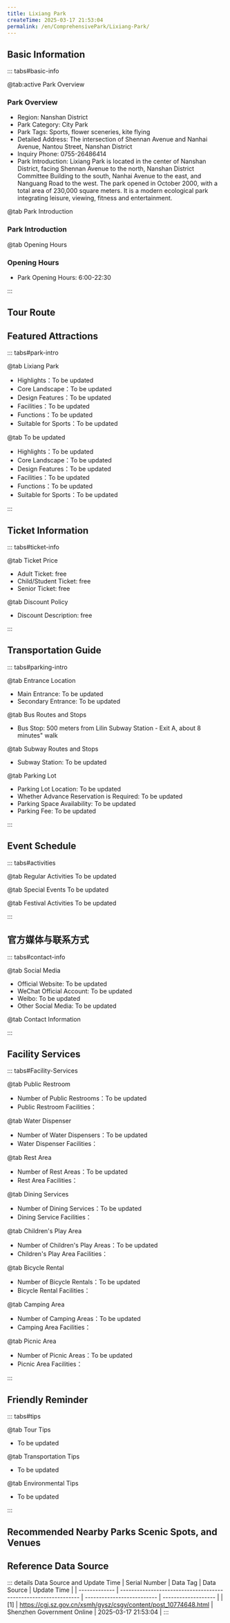 ```yaml
---
title: Lixiang Park
createTime: 2025-03-17 21:53:04
permalink: /en/ComprehensivePark/Lixiang-Park/
---
```



<script setup>
import ImageSwiper from '/.vuepress/theme/components/ImageSwiper.vue'
// 轮播图数据
const swiperItems = [
    {
                link: 'https://cgj.sz.gov.cn/img/4/4005/4005682/10774648.jpg',
                title: 'Lixiang Park',
                description: '',
                author: 'Shenzhen Government Online',
                date: '2025/03/17'
                },
  {
                link: 'https://cgj.sz.gov.cn/img/4/4005/4005682/10774648.jpg',
                title: 'Lixiang Park',
                description: '',
                author: 'Shenzhen Government Online',
                date: '2025/03/17'
                }
]
// 配置项
const swiperConfig = {
  height: 500,
  showInfo: true
}
</script>
<!-- 轮播图组件 -->
<ImageSwiper :items="swiperItems" :config="swiperConfig" />



## Basic Information

::: tabs#basic-info

@tab:active Park Overview
### Park Overview
- Region: Nanshan District
- Park Category: City Park
- Park Tags: Sports, flower sceneries, kite flying
- Detailed Address: The intersection of Shennan Avenue and Nanhai Avenue, Nantou Street, Nanshan District
- Inquiry Phone: 0755-26486414
- Park Introduction: Lixiang Park is located in the center of Nanshan District, facing Shennan Avenue to the north, Nanshan District Committee Building to the south, Nanhai Avenue to the east, and Nanguang Road to the west. The park opened in October 2000, with a total area of 230,000 square meters. It is a modern ecological park integrating leisure, viewing, fitness and entertainment.

@tab Park Introduction
### Park Introduction
@tab Opening Hours
### Opening Hours
- Park Opening Hours: 6:00-22:30

:::

## Tour Route
<ImageCard
image="https://cgj.sz.gov.cn/attachment/1/1333/1333631/10774648.jpg"
title="Lixiang Park游玩路径图"
description="游玩路径示意图"
/>



## Featured Attractions

::: tabs#park-intro

@tab Lixiang Park
<ImageCard
image="https://cgj.sz.gov.cn/images/index20230710_1.png"
    title="Lixiang Park"
    description="The park is mainly plant-based and has rich scenic spots. The park has'Pearl Style' with the North Gate Square as the main feature,'Green Bacteria Waves''with the West Gate as the main feature,'Lixiang Qilin' with Lixiang Lake as the main feature,'Liyin Xunyou' with the landscape under the ancient lychee tree as the main feature,'Pearl and Stone Foot Bath' with foot massage as the main feature, and 'Hundred Flowers Garden'  and 'Palm Garden' and other special gardens. The park has a variety of facilities, including basketball courts, tennis centers, fitness squares, green dance floors, etc., to meet the needs of citizens for sports and fitness, leisure and entertainment; pavilions, corridors, flower stands, squares and other facilities are set up to meet people's needs for recreation and viewing. Lixiang Park is exquisite and unique, with rich cultural connotations, especially the 9.9-meter-high'Nanshan Pearl' is the most eye-catching. Its upper hemisphere'flesh' is as condensed as jasper, and the lower hemisphere'lychee shell' is a relief engraved with the four seasons of Lingnan. There is a fountain at the bottom to support it, and it is a beautiful view from afar or near. Lychee trees are the main tree species in the park. There are more than 1,000 ancient lychee trees, which is one of the largest ancient lychee groups in Shenzhen Special Economic Zone."
    date=""
    author="Shenzhen Government Online"
/>


- Highlights：To be updated
- Core Landscape：To be updated
- Design Features：To be updated
- Facilities：To be updated
- Functions：To be updated
- Suitable for Sports：To be updated

@tab To be updated
<ImageCard
image="https://cgj.sz.gov.cn/images/index20230710_1.png"
    title="Lixiang Park"
    description="The park is mainly plant-based and has rich scenic spots. The park has'Pearl Style' with the North Gate Square as the main feature,'Green Bacteria Waves''with the West Gate as the main feature,'Lixiang Qilin' with Lixiang Lake as the main feature,'Liyin Xunyou' with the landscape under the ancient lychee tree as the main feature,'Pearl and Stone Foot Bath' with foot massage as the main feature, and 'Hundred Flowers Garden'  and 'Palm Garden' and other special gardens. The park has a variety of facilities, including basketball courts, tennis centers, fitness squares, green dance floors, etc., to meet the needs of citizens for sports and fitness, leisure and entertainment; pavilions, corridors, flower stands, squares and other facilities are set up to meet people's needs for recreation and viewing. Lixiang Park is exquisite and unique, with rich cultural connotations, especially the 9.9-meter-high'Nanshan Pearl' is the most eye-catching. Its upper hemisphere'flesh' is as condensed as jasper, and the lower hemisphere'lychee shell' is a relief engraved with the four seasons of Lingnan. There is a fountain at the bottom to support it, and it is a beautiful view from afar or near. Lychee trees are the main tree species in the park. There are more than 1,000 ancient lychee trees, which is one of the largest ancient lychee groups in Shenzhen Special Economic Zone."
    date=""
    author="Shenzhen Government Online"
/>


- Highlights：To be updated
- Core Landscape：To be updated
- Design Features：To be updated
- Facilities：To be updated
- Functions：To be updated
- Suitable for Sports：To be updated

:::

## Ticket Information

::: tabs#ticket-info

@tab Ticket Price
- Adult Ticket: free
- Child/Student Ticket: free
- Senior Ticket: free

@tab Discount Policy
- Discount Description: free

:::

## Transportation Guide

::: tabs#parking-intro

@tab Entrance Location
- Main Entrance: To be updated
- Secondary Entrance: To be updated

@tab Bus Routes and Stops
- Bus Stop: 500 meters from Lilin Subway Station - Exit A, about 8 minutes" walk

@tab Subway Routes and Stops
- Subway Station: To be updated

@tab Parking Lot
- Parking Lot Location: To be updated
- Whether Advance Reservation is Required: To be updated
- Parking Space Availability: To be updated
- Parking Fee: To be updated

:::

## Event Schedule

::: tabs#activities

@tab Regular Activities
To be updated

@tab Special Events
To be updated

@tab Festival Activities
To be updated

:::

## 官方媒体与联系方式

::: tabs#contact-info

@tab Social Media
- Official Website: To be updated
- WeChat Official Account: To be updated
- Weibo: To be updated
- Other Social Media: To be updated

@tab Contact Information

:::

## Facility Services

::: tabs#Facility-Services

@tab Public Restroom
- Number of Public Restrooms：To be updated
- Public Restroom Facilities：

@tab Water Dispenser
- Number of Water Dispensers：To be updated
- Water Dispenser Facilities：

@tab Rest Area
- Number of Rest Areas：To be updated
- Rest Area Facilities：

@tab Dining Services
- Number of Dining Services：To be updated
- Dining Service Facilities：

@tab Children's Play Area
- Number of Children's Play Areas：To be updated
- Children's Play Area Facilities：

@tab Bicycle Rental
- Number of Bicycle Rentals：To be updated
- Bicycle Rental Facilities：

@tab Camping Area
- Number of Camping Areas：To be updated
- Camping Area Facilities：

@tab Picnic Area
- Number of Picnic Areas：To be updated
- Picnic Area Facilities：

:::

## Friendly Reminder

::: tabs#tips

@tab Tour Tips
- To be updated

@tab Transportation Tips
- To be updated

@tab Environmental Tips
- To be updated

:::

## Recommended Nearby Parks Scenic Spots, and Venues

<CardGrid>
  <ImageCard
        image="https://cgj.sz.gov.cn/img/4/4005/4005683/10774649.jpg"
        title="Qianhai Park"
        description="Qianhai Park is located at the intersection of Yueliangwan Avenue, Shennan Avenue and Bao'an Avenue in Shenzhen, adjacent to Nanshan Bus Station in the south, co"
        href="/en/ComprehensivePark/Qianhai Park"
        author="Shenzhen Government Online"
        date="2025/01/02"
      />
      <ImageCard
        image="https://cgj.sz.gov.cn/img/4/4005/4005683/10774649.jpg"
        title="Qianhai Park"
        description="Qianhai Park is located at the intersection of Yueliangwan Avenue, Shennan Avenue and Bao'an Avenue in Shenzhen, adjacent to Nanshan Bus Station in the south, co"
        href="/en/ComprehensivePark/Qianhai Park"
        author="Shenzhen Government Online"
        date="2025/01/02"
      />
    </CardGrid>


## Reference Data Source

::: details Data Source and Update Time
| Serial Number | Data Tag                                                        | Data Source                | Update Time         |
| ------------- | --------------------------------------------------------------- | -------------------------- | ------------------- |
| [1]           | https://cgj.sz.gov.cn/xsmh/gysz/csgy/content/post_10774648.html | Shenzhen Government Online | 2025-03-17 21:53:04 |
:::

